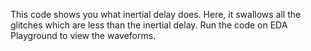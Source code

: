 This code shows you what inertial delay does. 
Here, it swallows all the glitches which are less than the inertial delay.
Run the code on EDA Playground to view the waveforms.
